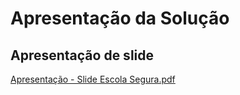 # Apresentação da Solução

## Apresentação de slide 

[Apresentação - Slide Escola Segura.pdf](https://github.com/ICEI-PUC-Minas-PMV-ADS/pmv-ads-2024-e1-proj-web-t2-Escola-Segura/blob/main/presentation/slideEscolaSegura.pdf)



